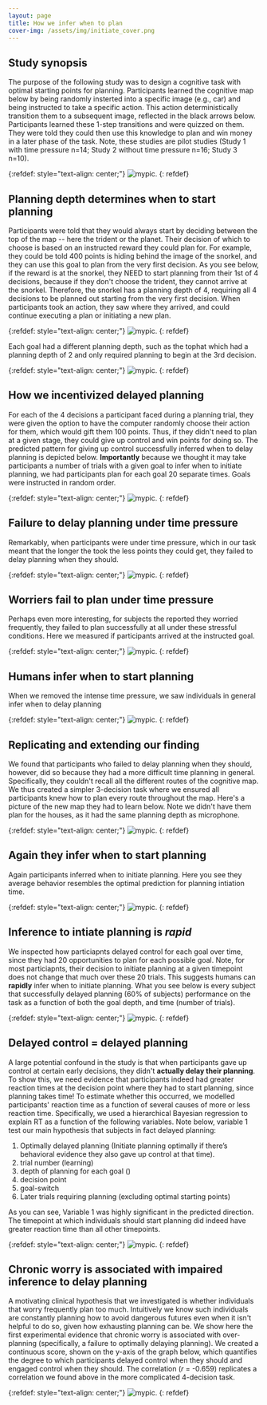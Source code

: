 ```yaml
---
layout: page
title: How we infer when to plan
cover-img: /assets/img/initiate_cover.png
---
```


## Study synopsis

The purpose of the following study was to design a cognitive task with optimal starting points for planning. Participants learned the cognitive map below by being randomly insterted into a specific image (e.g., car) and being instructed to take a specific action. This action deterministically transition them to a subsequent image, reflected in the black arrows below. Participants learned these 1-step transitions and were quizzed on them. They were told they could then use this knowledge to plan and win money in a later phase of the task. Note, these studies are pilot studies (Study 1 with time pressure n=14; Study 2 without time pressure n=16; Study 3 n=10).

{:refdef: style="text-align: center;"}
![mypic](assets/img/4steptask.png). 
{: refdef}

## Planning depth determines when to start planning

Participants were told that they would always start by deciding between the top of the map -- here the trident or the planet. Their decision of which to choose is based on an instructed reward they could plan for. For example, they could be told 400 points is hiding behind the image of the snorkel, and they can use this goal to plan from the very first decision. As you see below, if the reward is at the snorkel, they NEED to start planning from their 1st of 4 decisions, because if they don't choose the trident, they cannot arrive at the snorkel. Therefore, the snorkel has a planning depth of 4, requiring all 4 decisions to be planned out starting from the very first decision. When participants took an action, they saw where they arrived, and could continue executing a plan or initiating a new plan.

{:refdef: style="text-align: center;"}
![mypic](assets/img/snorkel.png). 
{: refdef}

Each goal had a different planning depth, such as the tophat which had a planning depth of 2 and only required planning to begin at the 3rd decision.

{:refdef: style="text-align: center;"}
![mypic](assets/img/tophat.png). 
{: refdef}

## How we incentivized delayed planning

For each of the 4 decisions a participant faced during a planning trial, they were given the option to have the computer randomly choose their action for them, which would gift them 100 points. Thus, if they didn't need to plan at a given stage, they could give up control and win points for doing so. The predicted pattern for giving up control successfully inferred when to delay planning is depicted below. **Importantly** because we thought it may take participants a number of trials with a given goal to infer when to initiate planning, we had participants plan for each goal 20 separate times. Goals were instructed in random order. 

{:refdef: style="text-align: center;"}
![mypic](assets/img/perfect_4step.png). 
{: refdef}

## Failure to delay planning under time pressure

Remarkably, when participants were under time pressure, which in our task meant that the longer the took the less points they could get, they failed to delay planning when they should.

{:refdef: style="text-align: center;"}
![mypic](assets/img/failure_timepressure.png). 
{: refdef}

## Worriers fail to plan under time pressure

Perhaps even more interesting, for subjects the reported they worried frequently, they failed to plan successfully at all under these stressful conditions. Here we measured if participants arrived at the instructed goal.

{:refdef: style="text-align: center;"}
![mypic](assets/img/worriers_fail.png). 
{: refdef}

## Humans infer when to start planning

When we removed the intense time pressure, we saw individuals in general infer when to delay planning

{:refdef: style="text-align: center;"}
![mypic](assets/img/success_4step.png). 
{: refdef}

## Replicating and extending our finding

We found that participants who failed to delay planning when they should, however, did so because they had a more difficult time planning in general. Specifically, they couldn't recall all the different routes of the cognitive map. We thus created a simpler 3-decision task where we ensured all participants knew how to plan every route throughout the map. Here's a picture of the new map they had to learn below. Note we didn't have them plan for the houses, as it had the same planning depth as microphone.

{:refdef: style="text-align: center;"}
![mypic](assets/img/3step_task.png). 
{: refdef}

## Again they infer when to start planning

Again participants inferred when to initiate planning. Here you see they average behavior resembles the optimal prediction for planning intiation time. 

{:refdef: style="text-align: center;"}
![mypic](assets/img/success_3step.png). 
{: refdef}

## Inference to intiate planning is *rapid*

We inspected how particiapnts delayed control for each goal over time, since they had 20 opportunities to plan for each possible goal. Note, for most particiapnts, their decision to initiate planning at a given timepoint does not change that much over these 20 trials. This suggests humans can **rapidly** infer when to initiate planning. What you see below is every subject that successfully delayed planning (60% of subjects) performance on the task as a function of both the goal depth, and time (number of trials).

{:refdef: style="text-align: center;"}
![mypic](assets/img/all_subjects_whodelayed.png). 
{: refdef}

## Delayed control = delayed planning

A large potential confound in the study is that when participants gave up control at certain early decisions, they didn't **actually delay their planning**. To show this, we need evidence that participants indeed had greater reaction times at the decision point where they had to start planning, since planning takes time! To estimate whether this occurred, we modelled participants' reaction time as a function of several causes of more or less reaction time. Specifically, we used a hierarchical Bayesian regression to explain RT as a function of the following variables. Note below, variable 1 test our main hypothesis that subjects in fact delayed planning:

1. Optimally delayed planning (Initiate planning optimally if there’s behavioral evidence they also gave up control at that time).
2. trial number (learning)
3. depth of planning for each goal ()
4. decision point 
5. goal-switch 
6. Later trials requiring planning (excluding optimal starting points)

As you can see, Variable 1 was highly significant in the predicted direction. The timepoint at which individuals should start planning did indeed have greater reaction time than all other timepoints. 

{:refdef: style="text-align: center;"}
![mypic](assets/img/RT_3step.png). 
{: refdef}

## Chronic worry is associated with impaired inference to delay planning 

A motivating clinical hypothesis that we investigated is whether individuals that worry frequently plan too much. Intuitively we know such individuals are constantly planning how to avoid dangerous futures even when it isn't helpful to do so, given how exhausting planning can be. We show here the first experimental evidence that chronic worry is associated with over-planning (specifically, a failure to optimally delaying planning). We created a continuous score, shown on the y-axis of the graph below, which quantifies the degree to which participants delayed control when they should and engaged control when they should. The correlation (*r* = -0.659) replicates a correlation we found above in the more complicated 4-decision task. 

{:refdef: style="text-align: center;"}
![mypic](assets/img/worry_correlation.png). 
{: refdef}